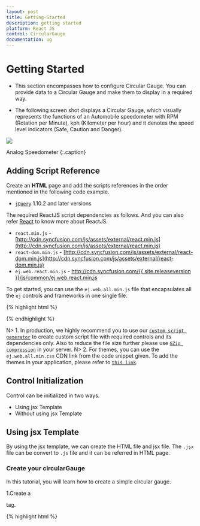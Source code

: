 ```yaml
---
layout: post
title: Getting-Started
description: getting started
platform: React JS
control: CircularGauge
documentation: ug
---
```


# Getting Started

* This section encompasses how to configure Circular Gauge. You can provide data to a Circular Gauge and make them to display in a required way.

* The following screen shot displays a Circular Gauge, which visually represents the functions of an Automobile speedometer with RPM (Rotation per Minute), kph (Kilometer per hour) and it denotes the speed level indicators (Safe, Caution and Danger).


![](Getting-Started_images/Getting-Started_img11.png)

Analog Speedometer
{:.caption}

## Adding Script Reference

Create an **HTML** page and add the scripts references in the order mentioned in the following code example.

* [`jQuery`](http://jquery.com) 1.10.2 and later versions


The required ReactJS script dependencies as follows. And you can also refer [React](https://facebook.github.io/react/docs/getting-started.html) to know more about ReactJS.

* `react.min.js` - [http://cdn.syncfusion.com/js/assets/external/react.min.js](http://cdn.syncfusion.com/js/assets/external/react.min.js)
* `react-dom.min.js` - [http://cdn.syncfusion.com/js/assets/external/react-dom.min.js](http://cdn.syncfusion.com/js/assets/external/react-dom.min.js)
* `ej.web.react.min.js` - [http://cdn.syncfusion.com/{{ site.releaseversion }}/js/common/ej.web.react.min.js](http://cdn.syncfusion.com/14.3.0.49/js/common/ej.web.react.min.js)

To get started, you can use the `ej.web.all.min.js` file that encapsulates all the `ej` controls and frameworks in one single file.

{% highlight html %}
<!DOCTYPE html>
   <html>
     <head>
        <meta name="viewport" content="width=device-width, initial-scale=1.0">
        <meta name="description" content="Essential Studio for React JS">
        <meta name="author" content="Syncfusion">
        <title>Getting Started for Ribbon React JS</title>
        <!-- Essential Studio for JavaScript  theme reference -->
        <link href="http://cdn.syncfusion.com/{{ site.releaseversion }}/js/web/flat-azure/ej.web.all.min.css" rel="stylesheet" />
        <!-- Essential Studio for JavaScript  script references -->
        <script src="http://cdn.syncfusion.com/js/assets/external/jquery-3.0.0.min.js"></script>
         <script src="http://cdn.syncfusion.com/js/assets/external/react.min.js"></script>
        <script src="http://cdn.syncfusion.com/js/assets/external/react-dom.min.js"></script>
        <script src="http://cdn.syncfusion.com/{{ site.releaseversion }}/js/web/ej.web.all.min.js"></script>
        <script src="http://cdn.syncfusion.com/{{ site.releaseversion }}/js/common/ej.web.react.min.js"></script>
        <!-- Add your custom scripts here -->
    </head>
        <body>
        </body>
   </html>

{% endhighlight %}

N> 1. In production, we highly recommend you to use our [`custom script generator`](http://help.syncfusion.com/js/custom-script-generator) to create custom script file with required controls and its dependencies only. Also to reduce the file size further please use [`GZip compression`](https://developers.google.com/web/fundamentals/performance/optimizing-content-efficiency/optimize-encoding-and-transfer?hl=en) in your server.
N> 2. For themes, you can use the `ej.web.all.min.css` CDN link from the code snippet given. To add the themes in your application, please refer to [`this link`](http://help.syncfusion.com/js/theming-in-essential-javascript-components).

## Control Initialization

Control can be initialized in two ways.

 * Using jsx Template
 * Without using jsx Template
 
## Using jsx Template

By using the jsx template, we can create the HTML file and jsx file. The `.jsx` file can be convert to `.js` file and it can be referred in HTML page.

### Create your circularGauge

In this tutorial, you will learn how to create a simple circular gauge.

1.Create a <div> tag.
	
   {% highlight html %}

<!DOCTYPE html>
<html>    
    <body>
	<div id="circularGauge-default" style="height:99%;"></div>
            <script src="app/circulargauge/default.js"></script>    
    </body>
</html>

{% endhighlight %}
   
 2.Initialize the CircularGauge by using the `EJ.CircularGauge` tag. 

{% highlight javascript %}

"use strict";
ReactDOM.render(
    <div className="default">
        <EJ.CircularGauge id="circulargauge1"></EJ.CircularGauge>,
    </div>,
    document.getElementById('circulargauge-default')
    );

{% endhighlight %}



Run the above code example to get a default CircularGauge with default values.



![](Getting-Started_images/Getting-Started_img2.png)


## Set Height and Width

Pointers have different height and width so you can set the height and width of the gauge according to your requirements.Set the basic values of the gauge such as height and width of the canvas element values that are to be rendered.

{% highlight javascript %}

<script type="text/babel">

<!DOCTYPE html>
<html>    
    <body>
        <script type="text/babel">
            ReactDOM.render(
                     <div className="default">
                        <EJ.CircularGauge id="circulargauge1" height={500} width={500}></EJ.CircularGauge>,
                     </div>,
                     document.getElementById('circularGauge-default')
                     );
        </script>
    </body>
</html>


{% endhighlight %}

Run the above code example and you will see the following output.



![](Getting-Started_images/Getting-Started_img3.png)


## Set Background Color

The speedometer must have some dark color as background so that its value is clearly visible and you can vary the speed of the pointer by setting ReadOnly as False for user interaction.


{% highlight javascript %}


<script type="text/babel">

<!DOCTYPE html>
<html>    
    <body>
        <script type="text/babel">
            ReactDOM.render(
                     <div className="default">
                        <EJ.CircularGauge 
                        id="circulargauge1" 
                        height={500} 
                        width={500} 
                        backgroundColor="#3D3F3D" 
                        readOnly={false} ></EJ.CircularGauge>,
                     </div>,
                     document.getElementById('circularGauge-default')
                     );
        </script>
    </body>
</html>



{% endhighlight %}


Run the above code example and you will see the following output.



![](Getting-Started_images/Getting-Started_img4.png)

## Provide Scale Values

* The pointer cap can be customized with the following options. Cap radius, cap border color, cap background color, pointer cap border width are some of the properties that are customizable.
* The speed limit in the gauge has maximum value of 200 kph. So you can set maximum value for the gauge as 200.
* Major Ticks have the interval value of 20 and minor ticks have the interval value of 5. Show ranges and show indicators are used to display the ranges and indicators in their respective positions.

{% highlight javascript %}

<script type="text/babel">
var scales = [{
            showRanges: true,
            showIndicators: true,
            pointerCap: {
                radius: 15,
                borderWidth: 0,
                backgroundColor: "#797C79",
                borderColor: "#797C79"
            },
            maximum: 200,
            majorIntervalValue: 20,
            minorIntervalValue: 5
                   
        }];

<!DOCTYPE html>
<html>    
    <body>
        <script type="text/babel">
            ReactDOM.render(
                     <div className="default">
                        <EJ.CircularGauge 
                        id="circulargauge1" 
                        height={500} 
                        width={500} 
                        backgroundColor="#3D3F3D" 
                        readOnly={false} 
                        scales={scales} ></EJ.CircularGauge>,
                     </div>,
                     document.getElementById('circularGauge-default')
                     );
        </script>
    </body>
</html>

{% endhighlight %}

Run the above code example and you will see the following output.

![](Getting-Started_images/Getting-Started_img5.png)


## Add Label Customization

To display the value around the scales, labels are used. By customizing the label color it displays as specified.

{% highlight javascript %}

<script type="text/babel">

var scales = [{
             //Add the labels customization code here
            labels: [{
                color: "#ffffff"
            }],
                   
        }];

<!DOCTYPE html>
<html>    
    <body>
        <script type="text/babel">
            ReactDOM.render(
                     <div className="default">
                        <EJ.CircularGauge 
                        id="circulargauge1" 
                        height={500} 
                        width={500} 
                        backgroundColor="#3D3F3D" 
                        readOnly={false} 
                        scales={scales} ></EJ.CircularGauge>,
                     </div>,
                     document.getElementById('circularGauge-default')
                     );
        </script>
    </body>
</html>

{% endhighlight %}

Run the above code example and you will see the following output.



![](Getting-Started_images/Getting-Started_img6.png)


## Add Pointers

Here, you have three pointers that denote the kilometer value, rotation per minute value and torque value.The torque value pointer needs not be similar to the other two pointers. You can set torque pointer as marker pointer. And you can set other attributes for pointer such as background color, border color, length, width and distance from scale.

{% highlight javascript %}

<script type="text/babel">

var scales = [{
              //Add the labels customization code here
            //Add the pointers customization code here
            pointers: [{
                value: 140,
                distanceFromScale: 60,
                showBackNeedle: false,
                length: 20,
                type: "marker",
                markerType: "triangle",
                width: 10,
                radius: 10,
                backgroundColor: "#FF940A",
                border: {
                    color: "#FF940A"
                },
            },
            {
                value: 110,
                showBackNeedle: false,
                length: 150,
                width: 2,
                radius: 10,
                needleType: "rectangle",
                backgroundColor: "#05AFFF",
                border: {
                    color: "#05AFFF"
                },
            }, {
                value: 67,
                showBackNeedle: false,
                length: 100,
                width: 15,
                radius: 10,
                backgroundColor: "#FC5D07",
                border: {
                    color: "#FC5D07"
                },
            }];
                   
        

<!DOCTYPE html>
<html>    
    <body>
        <script type="text/babel">
            ReactDOM.render(
                     <div className="default">
                        <EJ.CircularGauge 
                        id="circulargauge1" 
                        height={500} 
                        width={500} 
                        backgroundColor="#3D3F3D" 
                        readOnly={false} 
                        scales={scales}  
                        //Add the ticks customization code here
                        //Add the ranges customization code here
                        //Add the indicators customization code here
                        //Add the Custom labels customization code here ></EJ.CircularGauge>,
                     </div>,
                     document.getElementById('circularGauge-default')
                     );
        </script>
    </body>
</html>

{% endhighlight %}

Run the above code example and you will see the following output.

![](Getting-Started_images/Getting-Started_img7.png)


## Add Tick Details

* You can set Major ticks with their width and height equal to Minor ticks. 
* You can set Color according to your preference for better visibility in dark backgrounds.
* To display and customize the tick value add the following code example. 


{% highlight javascript %}

<script type="text/babel">

var scales = [{
              //Add the labels customization code here
            //Add the pointers customization code here
            //Add the ticks customization code here
            ticks: [{
                type: "major",
                distanceFromScale: 70,
                height: 20,
                width: 3,
                color: "#ffffff"
            }, {
                type: "minor",
                height: 12,
                width: 1,
                distanceFromScale: 70,
                color: "#ffffff"
            }]            }];
                   
        

<!DOCTYPE html>
<html>    
    <body>
        <script type="text/babel">
            ReactDOM.render(
                     <div className="default">
                        <EJ.CircularGauge 
                        id="circulargauge1" 
                        height={500} 
                        width={500} 
                        backgroundColor="#3D3F3D" 
                        readOnly={false} 
                        scales={scales}  
                       ></EJ.CircularGauge>,
                     </div>,
                     document.getElementById('circularGauge-default')
                     );
        </script>
    </body>
</html>

{% endhighlight  %}

Run the above code example and you will see the following output.

![](Getting-Started_images/Getting-Started_img8.png)


## Add Range Values

* Ranges denote the property of the scale value in the speedometer. The color values of the ranges denote speed variation. Set ShowRanges as true for showing the ranges in the Circular Gauge.
* For Low speed, you can mention it as safe zone; for moderate speed, you can call it as caution zone and for high speed, you can mark it as high speed.
* You can customize the range with properties such as start value, end value, start width, end width,  background color , border color, etc.,


{% highlight javascript %}

<script type="text/babel">

var scales = [{
             ranges: [{
                distanceFromScale: 30,
                startValue: 0,
                endValue: 70,
                backgroundColor: "#5DF243",
                border: {
                    color: "#FFFFFF"
                },
            }, {
                distanceFromScale: 30,
                startValue: 70,
                endValue: 140,
                backgroundColor: "#F6FF0A",
                border: {
                    color: "#FFFFFF"
                },
            },
            {
                distanceFromScale: 30,
                startValue: 140,
                endValue: 200,
                backgroundColor: "#FF1807",
                border: {
                    color: "#FFFFFF"
                },
            }]           }];
                   
        

<!DOCTYPE html>
<html>    
    <body>
        <script type="text/babel">
            ReactDOM.render(
                     <div className="default">
                        <EJ.CircularGauge 
                        id="circulargauge1" 
                        height={500} 
                        width={500} 
                        backgroundColor="#3D3F3D" 
                        readOnly={false} 
                        scales={scales}  
                       ></EJ.CircularGauge>,
                     </div>,
                     document.getElementById('circularGauge-default')
                     );
        </script>
    </body>
</html>


{% endhighlight  %}

Run the above code example and you will see the following output.



![](Getting-Started_images/Getting-Started_img9.png)


## Add Indicator Details

* Indicators denote whether the pointers values are in their respective zones or not. Positioning the indicator on the respective range value gives you the required changes.
* By using Position property, you can set the location of the indicator. StateRanges defines how the indicator should behave when the pointer is in certain values. 

{% highlight javascript %}


<script type="text/babel">

var scales = [{
            indicators: [
            {
                height: 10,
                width: 10,
                type: "circle",
                position: { x: 210, y: 300 },
                stateRanges: [{
                    endValue: 70,
                    startValue: 0,
                    backgroundColor: "#5DF243",
                    borderColor: "#5DF243",
                    text: "",
                    textColor: "#870505"
                }, {
                    endValue: 200,
                    startValue: 70,
                    backgroundColor: "#145608",
                    borderColor: "#145608",
                    text: "",
                    textColor: "#870505"
                }]
            },
            {
                height: 10,
                width: 10,
                type: "circle",
                position: { x: 255, y: 200 },
                stateRanges: [{
                    endValue: 140,
                    startValue: 70,
                    backgroundColor: "#F6FF0A",
                    borderColor: "#F6FF0A",
                    text: "",
                }, {
                    endValue: 70,
                    startValue: 0,
                    backgroundColor: "#969B0C",
                    borderColor: "#969B0C",
                    text: "",
                }, {
                    endValue: 200,
                    startValue: 140,
                    backgroundColor: "#969B0C",
                    borderColor: "#969B0C",
                    text: "",
                }]
            }, {
                height: 10,
                width: 10,
                type: "circle",
                position: { x: 300, y: 300 },
                stateRanges: [{
                    endValue: 140,
                    startValue: 0,
                    backgroundColor: "#890F06",
                    borderColor: "#890F06",
                    text: "",
                },
                {
                    endValue: 200,
                    startValue: 140,
                    backgroundColor: "#FF1807",
                    borderColor: "#FF1807",
                    text: "",
                }]
            }],         }];
                   
        

<!DOCTYPE html>
<html>    
    <body>
        <script type="text/babel">
            ReactDOM.render(
                     <div className="default">
                        <EJ.CircularGauge 
                        id="circulargauge1" 
                        height={500} 
                        width={500} 
                        backgroundColor="#3D3F3D" 
                        readOnly={false} 
                        scales={scales}  
                       ></EJ.CircularGauge>,
                     </div>,
                     document.getElementById('circularGauge-default')
                     );
        </script>
    </body>
</html>

{% endhighlight  %}

Run the above code example and you will see the following output.



![](Getting-Started_images/Getting-Started_img10.png)


## Add Custom Label Details

Custom labels are used to specify the texts that need to be displayed in the gauge. You can customize it through various properties.To display the three range description, custom texts are used here.


{% highlight javascript %}


<script type="text/babel">

var scales = [{
            customLabels: [{
                value: "Safe",
                position: { x: 200, y: 280 },
                color: "#5DF243",
                font:
                {
                    size: "12px",
                    fontFamily: "Arial",
                    fontStyle: "Bold"
                }
            }, {
                value: "Caution",
                position: { x: 253, y: 212 },
                color: "#F6FF0A",
                font:
                {
                    size: "12px",
                    fontFamily: "Arial",
                    fontStyle: "Bold"
                }
            }, {
                value: "Danger",
                position: { x: 290, y: 280 },
                color: "#FF1807",
                font:
                {
                    size: "12px",
                    fontFamily: "Arial",
                    fontStyle: "Bold"
                }
            }]       }];
                   
        

<!DOCTYPE html>
<html>    
    <body>
        <script type="text/babel">
            ReactDOM.render(
                     <div className="default">
                        <EJ.CircularGauge 
                        id="circulargauge1" 
                        height={500} 
                        width={500} 
                        backgroundColor="#3D3F3D" 
                        readOnly={false} 
                        scales={scales}  
                       ></EJ.CircularGauge>,
                     </div>,
                     document.getElementById('circularGauge-default')
                     );
        </script>
    </body>
</html>



{% endhighlight  %}
Run the above code example and you will see the following output.

![](Getting-Started_images/Getting-Started_img11.png)

## Without using jsx Template

The Circular Gauge can be created from a HTML `DIV` element with the HTML `id` attribute set to it. Refer to the following code example.
{% highlight html %}

<div id="circularGauge-default"></div>
           
{% endhighlight %}

{% highlight javascript %}

<script type="text/babel">

var scale = [{
              //Add the labels customization code here
            //Add the pointers customization code here
            pointers: [{
                value: 140,
                distanceFromScale: 60,
                showBackNeedle: false,
                length: 20,
                type: "marker",
                markerType: "triangle",
                width: 10,
                radius: 10,
                backgroundColor: "#FF940A",
                border: {
                    color: "#FF940A"
                },
            },
            {
                value: 110,
                showBackNeedle: false,
                length: 150,
                width: 2,
                radius: 10,
                needleType: "rectangle",
                backgroundColor: "#05AFFF",
                border: {
                    color: "#05AFFF"
                },
            }, {
                value: 67,
                showBackNeedle: false,
                length: 100,
                width: 15,
                radius: 10,
                backgroundColor: "#FC5D07",
                border: {
                    color: "#FC5D07"
                },
            }];
                   
        

ReactDOM.render(
    React.createElement(EJ.CircularGauge, {id: "default", 
    backgroundColor: "#3D3F3D", 
    scales: scale,
    width: 500,
    height: 500,
     
    }
        
            
    ),
		  document.getElementById('circularGauge-default')
);
 </script>
 {% endhighlight %}
 Run the above code example and you will see the following output.

![](Getting-Started_images/Getting-Started_img7.png)  